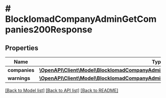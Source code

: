 # # BlockIomadCompanyAdminGetCompanies200Response

## Properties

Name | Type | Description | Notes
------------ | ------------- | ------------- | -------------
**companies** | [**\OpenAPI\Client\Model\BlockIomadCompanyAdminGetCompanies200ResponseCompaniesInner[]**](BlockIomadCompanyAdminGetCompanies200ResponseCompaniesInner.md) |  |
**warnings** | [**\OpenAPI\Client\Model\BlockIomadCompanyAdminGetCompanies200ResponseWarningsInner[]**](BlockIomadCompanyAdminGetCompanies200ResponseWarningsInner.md) |  | [optional]

[[Back to Model list]](../../README.md#models) [[Back to API list]](../../README.md#endpoints) [[Back to README]](../../README.md)
